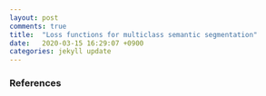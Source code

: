 ```yaml
---
layout: post
comments: true
title:  "Loss functions for multiclass semantic segmentation"
date:   2020-03-15 16:29:07 +0900
categories: jekyll update
---
```


### 

### References